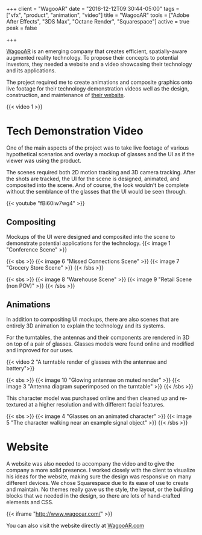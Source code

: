 +++
client = "WagooAR"
date = "2016-12-12T09:30:44-05:00"
tags = ["vfx", "product", "animation", "video"]
title = "WagooAR"
tools = ["Adobe After Effects", "3DS Max", "Octane Render", "Squarespace"]
active = true
peak = false

+++

[WagooAR](http://www.wagooar.com/) is an emerging company that creates efficient, spatially-aware augmented reality technology. To propose their concepts  to potential investors, they needed a website and a video showcasing their technology and its applications.

The project required me to create animations and composite graphics onto live footage for their technology demonstration videos well as the design, construction, and maintenance of [their website](http://www.wagooar.com/).

{{< video 1 >}}

<!--more-->

# Tech Demonstration Video
One of the main aspects of the project was to take live footage of various hypothetical scenarios and overlay a mockup of glasses and the UI as if the viewer was using the product.

The scenes required both 2D motion tracking and 3D camera tracking. After the shots are tracked, the UI for the scene is designed, animated, and composited into the scene. And of course, the look wouldn't be complete without the semblance of the glasses that the UI would be seen through.

{{< youtube "fBi60iw7wg4" >}}

## Compositing
Mockups of the UI were designed and composited into the scene to demonstrate potential applications for the technology.
{{< image 1 "Conference Scene" >}}

{{< sbs >}}
  {{< image 6 "Missed Connections Scene" >}}
  {{< image 7 "Grocery Store Scene" >}}
{{< /sbs >}}

{{< sbs >}}
  {{< image 8 "Warehouse Scene" >}}
  {{< image 9 "Retail Scene (non POV)" >}}
{{< /sbs >}}

## Animations
In addition to compositing UI mockups, there are also scenes that are entirely 3D animation to explain the technology and its systems.

For the turntables, the antennas and their components are rendered in 3D on top of a pair of glasses. Glasses models were found online and modified and improved for our uses.

{{< video 2 "A turntable render of glasses with the antennae and battery">}}

{{< sbs >}}
{{< image 10 "Glowing antennae on muted render" >}}
{{< image 3 "Antenna diagram superimposed on the turntable" >}}
{{< /sbs >}}

This character model was purchased online and then cleaned up and re-textured at a higher resolution and with different facial features.

{{< sbs >}}
  {{< image 4 "Glasses on an animated character" >}}
  {{< image 5 "The character walking near an example signal object" >}}
{{< /sbs >}}

# Website
A website was also needed to accompany the video and to give the company a more solid presence. I worked closely with the client to visualize his ideas for the website, making sure the design was responsive on many different devices. We chose Squarespace due to its ease of use to create and maintain. No themes really gave us the style, the layout, or the building blocks that we needed in the design, so there are lots of hand-crafted elements and CSS.

{{< iframe "http://www.wagooar.com/" >}}

You can also visit the website directly at [WagooAR.com](http://www.wagooar.com/)
